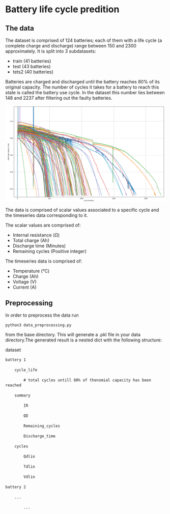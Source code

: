 # Battery life cycle predition

## The data

The dataset is comprised of 124 batteries; each of them with a life cycle (a complete charge and discharge) range between 150 and 2300 approximately. It is split into 3 subdatasets:
 * train (41 batteries)
 * test (43 batteries)
 * tets2 (40 batteries)

Batteries are charged and discharged until the battery reaches 80% of its original capacity. The number of cycles it takes for a battery to reach this state is called the battery use cycle. In the dataset this number lies between 148 and 2237 after filtering out the faulty batteries.

![](cycle_number_VS_discharge_capacity.png)

The data is comprised of scalar values associated to a specific cycle and the timeseries data corresponding to it.

The scalar values are comprised of:

 * Internal resistance (Ω)
 * Total charge (Ah)
 * Discharge time (Minutes)
 * Remaining cycles (Positive integer)
 
The timeseries data is comprised of: 

 * Temperature (°C)
 * Charge (Ah)
 * Voltage (V)
 * Current (A)

## Preprocessing

In order to preprocess the data run

```
python3 data_preprocessing.py
```

from the base directory. This will generate a .pkl file in your data directory.The generated result is a nested dict with the following structure:

dataset

    battery 1
    
        cycle_life
        
            # total cycles untill 80% of thenomial capacity has been reached
            
        summary
        
            IR
            
            QD
            
            Remaining_cycles
            
            Discharge_time
            
        cycles
        
            Qdlin
            
            Tdlin
            
            Vdlin
            
    battery 2
    
        ...
        
            ...
            


